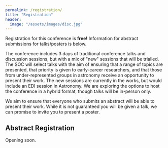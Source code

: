 ```yaml
---
permalink: /registration/
title: "Registration"
header:
  image: "/assets/images/disc.jpg"
---
```


Registration for this conference is **free!** Information for abstract submissions for talks/posters is below.

The conference includes 3 days of traditional conference talks and discussion sessions, but with a mix of "new" sessions that will be trialled. The SOC will select talks with the aim of ensuring that a range of topics are presented, that priority is given to early-career researchers, and that those from under-represented groups in astronomy receive an opportunity to present their work. The new sessions are currently in the works, but would include an EDI session in Astronomy. We are exploring the options to host the conference in a hybrid format, though talks will be in-person only.    

We aim to ensure that everyone who submits an abstract will be able to present their work. While it is not guaranteed you will be given a talk, we can promise to invite you to present a poster.

## Abstract Registration

Opening soon.
